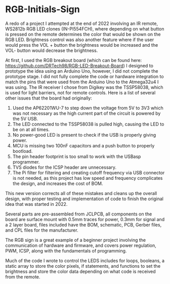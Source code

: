 # RGB-Initials-Sign
A redo of a project I attempted at the end of 2022 involving an IR remote, WS2812b RGB LED clones (IN-PI554FCH), where depending on what button is pressed on the remote determines the color that would be shown on the RGB LED. Brightness control was also another feature where if the user would press the VOL + button the brightness would be increased and the VOL- button would decrease the brightness. 

At first, I used the RGB breakout board (which can be found here: https://github.com/DRTech98/RGB-LED-Breakout-Board) I designed to prototype the idea using an Arduino Uno, however, I did not complete the prototype stage. I did not fully complete the code or hardware integration to match the pins that were used from the Arduino Uno to the Atmega32u4 I was using. The IR receiver I chose from Digikey was the TSSP58038, which is used for light barriers, not for remote controls. Here is a list of several other issues that the board had originally:

1. Used the AP62201WU-7 to step down the voltage from 5V to 3V3 which was not necessary as the high current part of the circuit is powered by the 5V USB.
2. The LED connected to the TSSP58038 is pulled high, causing the LED to be on at all times.
3. No power-good LED is present to check if the USB is properly giving power.
4. MCU is missing two 100nF capacitors and a push button to properly bootload.
5. The pin header footprint is too small to work with the USBasp programmer.
6. TVS diodes for the ICSP header are unnecessary.
7. The Pi filter for filtering and creating cutoff frequency via USB connector is not needed, as this project has low speed and frequency complicates the design, and increases the cost of BOM.


This new version corrects all of these mistakes and cleans up the overall design, with proper testing and implementation of code to finish the original idea that was started in 2022. 

Several parts are pre-assembled from JCLPCB, all components on the board are surface mount with 0.5mm traces for power, 0.3mm for signal and a 2 layer board, files included have the BOM, schematic, PCB, Gerber files, and CPL files for the manufacturer. 

The RGB sign is a great example of a beginner project involving the communication of hardware and firmware, and covers power regulation, PWM, ICSP, along with the fundamentals of programming.

Much of the code I wrote to control the LEDS includes for loops, booleans, a static array to store the color pixels, if statements, and functions to set the brightness and store the color data depending on what code is received from the remote. 
